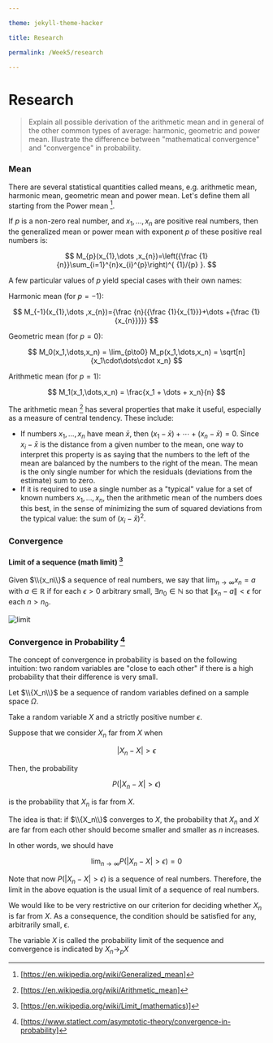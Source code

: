 ```yaml
---

theme: jekyll-theme-hacker

title: Research

permalink: /Week5/research

---
```


# Research

> Explain all possible derivation of the arithmetic mean and in general of the other common types of average: harmonic, geometric and power mean. Illustrate the difference between "mathematical convergence" and "convergence" in probability.

### Mean

There are several statistical quantities called means, e.g. arithmetic mean, harmonic mean, geometric mean and power mean. Let's define them all starting from the Power mean [^1].

If $p$ is a non-zero real number, and $x_{1},\dots ,x_{n}$ are positive real numbers, then the generalized mean or power mean with exponent $p$ of these positive real numbers is:

$$
M_{p}(x_{1},\dots ,x_{n})=\left({\frac {1}{n}}\sum_{i=1}^{n}x_{i}^{p}\right)^{ {1}/{p} }.
$$

A few particular values of $p$ yield special cases with their own names:

Harmonic mean (for $p=-1$):

$$
M_{-1}(x_{1},\dots ,x_{n})={\frac {n}{{\frac {1}{x_{1}}}+\dots +{\frac {1}{x_{n}}}}}
$$

Geometric mean (for $p=0$):

$$
M_0(x_1,\dots,x_n) = \lim_{p\to0} M_p(x_1,\dots,x_n) = \sqrt[n]{x_1\cdot\dots\cdot x_n}
$$

Arithmetic mean (for $p=1$):

$$
M_1(x_1,\dots,x_n) = \frac{x_1 + \dots + x_n}{n}
$$

The arithmetic mean [^2] has several properties that make it useful, especially as a measure of central tendency. These include:

+ If numbers $x_{1},\dotsc ,x_{n}$ have mean ${\bar {x}}$, then $(x_{1}-{\bar {x}})+\dotsb +(x_{n}-{\bar {x}})=0$. Since $x_{i}-{\bar {x}}$ is the distance from a given number to the mean, one way to interpret this property is as saying that the numbers to the left of the mean are balanced by the numbers to the right of the mean. The mean is the only single number for which the residuals (deviations from the estimate) sum to zero.
+ If it is required to use a single number as a "typical" value for a set of known numbers $x_{1},\dotsc ,x_{n}$, then the arithmetic mean of the numbers does this best, in the sense of minimizing the sum of squared deviations from the typical value: the sum of $(x_{i}-{\bar {x}})^{2}$.

### Convergence

#### Limit of a sequence (math limit) [^3]
Given $\\{x_n\\}$ a sequence of real numbers, we say that $\lim_{n\to\infty}x_n=a$ with $a\in \mathbb{R}$ if for each $\epsilon >0$ arbitrary small, $\exists n_0 \in \mathbb{N}$ so that $\|x_n-a\|<\epsilon$ for each $n>n_0$.

![limit](https://user-images.githubusercontent.com/105921751/198825805-1aef0777-3108-442c-a6cd-c85e73cf68e1.jpg)

### Convergence in Probability [^4]

The concept of convergence in probability is based on the following intuition: two random variables are "close to each other" if there is a high probability that their difference is very small.

Let $\\{X_n\\}$ be a sequence of random variables defined on a sample space $\Omega$.

Take a random variable $X$ and a strictly positive number $\epsilon$.

Suppose that we consider $X_n$ far from $X$ when

$$
|X_n-X|>\epsilon
$$

Then, the probability

$$
P(|X_n-X|>\epsilon)
$$

is the probability that $X_n$ is far from $X$.

The idea is that: if $\\{X_n\\}$ converges to $X$, the probability that $X_n$ and $X$ are far from each other should become smaller and smaller as $n$ increases.

In other words, we should have

$$
\lim_{n\to\infty}P(|X_n-X|>\epsilon)=0
$$

Note that now $P(|X_n-X|>\epsilon)$ is a sequence of real numbers. Therefore, the limit in the above equation is the usual limit of a sequence of real numbers.

We would like to be very restrictive on our criterion for deciding whether $X_n$ is far from $X$. As a consequence, the condition should be satisfied for any, arbitrarily small, $\epsilon$.

The variable $X$ is called the probability limit of the sequence and convergence is indicated by $X_n\to_{p}X$


[^1]: [https://en.wikipedia.org/wiki/Generalized_mean]
[^2]: [https://en.wikipedia.org/wiki/Arithmetic_mean]
[^3]: [https://en.wikipedia.org/wiki/Limit_(mathematics)]
[^4]: [https://www.statlect.com/asymptotic-theory/convergence-in-probability]
